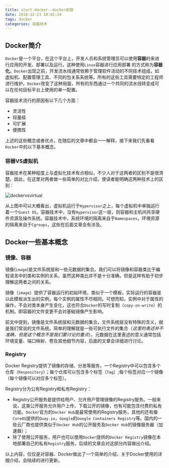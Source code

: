 ```yaml
---
title: start-docker--docker初探
date: 2018-12-23 10:42:24
tags: docker
categories: 容器技术
---
```




## Docker简介

`Docker`是一个平台，在这个平台上，开发人员和系统管理员可以使用**容器**的来进行应用的开发、部署以及运行。这种使用`Linux`容器进行应用部署 的方式称为**容器化**。`Docker`出现之前，开发流水线通常依赖于管理软件活动的不同技术组成，如虚拟机、配置管理工具、不同的包关系系统等。所有的这些工具需要特定的工程师进行维护。`Docker`改变了这种局面，所有的东西通过一个共同的流水线转变成可以在任何目标平台上使用的单一配置。

容器技术流行的原因有以下几个方面：

- 灵活性
- 轻量级
- 可扩展
- 便携性

上述的这些概念或者优点，在随后的文章中都会一一解释，接下来我们先看看`Docker`中的以下基本概念。

###   容器VS虚拟机

容器技术在某种程度上与虚拟化技术有点相似，不少人对于这两者的区别不是很清楚。因此，在这里对两者做一些简单的对比介绍，使读者能明确这两种技术上的区别：

![dockervsvirtual](docker.png)

从上图中可以大概看出，虚拟机运行于`Hypervisor`之上，每个虚拟机中单独运行着一个`Guest OS`。容器技术中，没有`Hypervisor`这一层，则容器和主机间共享硬件资源及操作系统。容器技术中，系统环境的隔离来自于`Namespaces`，环境资源的隔离来自于`Cgroups`，这些在后面文章会有涉及。



## Docker一些基本概念

### 镜像、容器

镜像(`image`)是文件系统层和一些元数据的集合。我们可以将镜像和容器类比于编程语言中的类和实例的关系，虽然这种类比并不是十分准确，但是这样有助于初步理解这两者之间的关系。

镜像（`image`）提供了容器运行的初始环境，类似于一个模板，实际运行的容器是以此模板派生出的实例，每个实例的属性不尽相同。可想而知，实例中对于属性的操作，不会对类本身产生变化，这也符合`Docker`的写时复制（`copy-on-write`）的机制。即容器的文件变更不会对基础镜像产生影响。

前文中提到，镜像是文件系统层和元数据的集合。文件系统层没有特殊的含义，就是我们常说的文件系统。简单的理解就是一些可执行文件的集合（*这里的表述并不准确，但是这个概念不是我们要讨论的重点*）。元数据在这里表述的意义通常包括环境变量、端口映射、卷及其他细节内容，后面的文章会详细进行讨论。

### Registry

Docker Registry提供了镜像的存储、分发等服务，一个Registry中可以包含多个仓库（`Respository`）；每个仓库可以包含多个标签（`Tag`）;每个标签对应一个镜像（每个镜像可以对应多个标签）。

Registry分为公有Registry和私有Registry：

- Registry公开服务是提供给用户、允许用户管理镜像的Registry服务。一般来说，这类公开服务允许用户上传、下载公开的镜像，也有可能包含付费的私有功能。`Docker`官方的`Docker Hub`是最常使用的Registry服务，其他的还有像`CoreOS`提供的`Quay.io`，`Google`的`Google Containers Registry`等。国内的一些云厂商也提供类似于`Docker Hub`的公开服务及`Docker Hub`的镜像服务器（加速器）；
- 除了使用公开服务，用户也可以使用`Docker`提供的`Docker Registry`镜像在本地部署自己的私有`Registry`服务，后续的文章会对这部分内容做出介绍。



以上内容，仅仅是对容器、Docker做出了一个简单的介绍，关于Docker使用的详细介绍，会陆续的进行更新。
